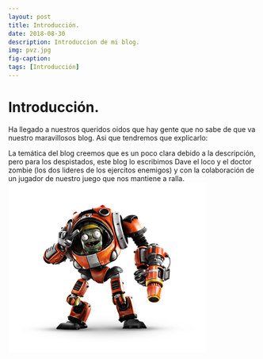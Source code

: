 ```yaml
---
layout: post
title: Introducción.
date: 2018-08-30
description: Introduccion de mi blog.
img: pvz.jpg
fig-caption: 
tags: [Introducción]
---
```


# Introducción.

Ha llegado a nuestros queridos oidos que hay gente que no sabe de que va nuestro maravillosos blog. Asi que tendremos que explicarlo:

La temática del blog creemos que es un poco clara debido a la descripción, pero para los despistados, este blog lo escribimos Dave el loco y el doctor zombie (los dos lideres de los ejercitos enemigos) y con la colaboración de un jugador de nuestro juego que nos mantiene a ralla.
<img src="/assets/img/mech.png" width="400" alt="mech">
